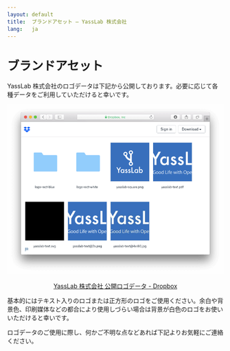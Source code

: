 ```yaml
---
layout: default
title:  ブランドアセット – YassLab 株式会社
lang:   ja
---
```


# ブランドアセット

YassLab 株式会社のロゴデータは下記から公開しております。必要に応じて各種データをご利用していただけると幸いです。


[![Screenshot: 公開ロゴデータ - Dropbox](/img/logos-on-dropbox.png)](https://www.dropbox.com/sh/mvjm7ascrn85awb/AADIoBdfQN7YUv3O3jAGfpVGa?dl=0)

<center><a href="https://www.dropbox.com/sh/mvjm7ascrn85awb/AADIoBdfQN7YUv3O3jAGfpVGa?dl=0">YassLab 株式会社 公開ロゴデータ - Dropbox</a></center>

基本的にはテキスト入りのロゴまたは正方形のロゴをご使用ください。余白や背景色、印刷媒体などの都合により使用しづらい場合は背景が白色のロゴをお使いいただけると幸いです。

ロゴデータのご使用に際し、何かご不明な点などあれば下記よりお気軽にご連絡ください。

